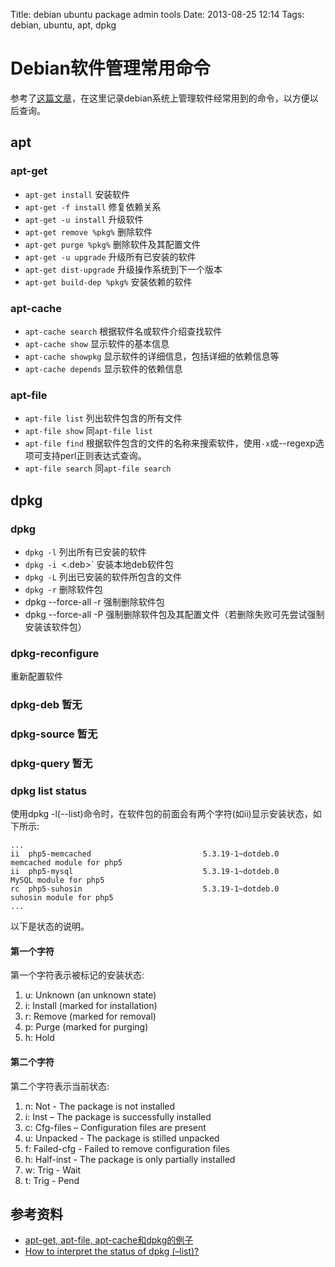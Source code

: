 Title: debian ubuntu package admin tools
Date: 2013-08-25 12:14
Tags: debian, ubuntu, apt, dpkg

# Debian软件管理常用命令

参考了[这篇文章](http://www.thegeekstuff.com/2009/10/debian-ubuntu-install-upgrade-remove-packages-using-apt-get-apt-cache-apt-file-dpkg/)，在这里记录debian系统上管理软件经常用到的命令，以方便以后查询。
## apt

### apt-get

*  `apt-get install` 安装软件
*  `apt-get -f install` 修复依赖关系
*  `apt-get -u install` 升级软件  
*  `apt-get remove %pkg%` 删除软件
*  `apt-get purge %pkg%` 删除软件及其配置文件
*  `apt-get -u upgrade` 升级所有已安装的软件
*  `apt-get dist-upgrade` 升级操作系统到下一个版本
*  `apt-get build-dep %pkg%` 安装依赖的软件
### apt-cache

*  `apt-cache search` 根据软件名或软件介绍查找软件
*  `apt-cache show` 显示软件的基本信息
*  `apt-cache showpkg` 显示软件的详细信息，包括详细的依赖信息等
*  `apt-cache depends` 显示软件的依赖信息
### apt-file

*  `apt-file list` 列出软件包含的所有文件
*  `apt-file show` 同`apt-file list`
*  `apt-file find` 根据软件包含的文件的名称来搜索软件，使用`-x`或--regexp选项可支持perl正则表达式查询。
*  `apt-file search` 同`apt-file search` 

## dpkg

### dpkg

*  `dpkg -l` 列出所有已安装的软件
*  `dpkg -i `<.deb>` 安装本地deb软件包
*  `dpkg -L` 列出已安装的软件所包含的文件
*  `dpkg -r` 删除软件包
*  dpkg --force-all -r 强制删除软件包
*  dpkg --force-all -P 强制删除软件包及其配置文件（若删除失败可先尝试强制安装该软件包）
### dpkg-reconfigure

重新配置软件
### dpkg-deb 暂无

### dpkg-source 暂无
### dpkg-query 暂无


### dpkg list status

使用dpkg -l(--list)命令时，在软件包的前面会有两个字符(如ii)显示安装状态，如下所示:

	
	...
	ii  php5-memcached                         5.3.19-1~dotdeb.0                      memcached module for php5
	ii  php5-mysql                             5.3.19-1~dotdeb.0                      MySQL module for php5
	rc  php5-suhosin                           5.3.19-1~dotdeb.0                      suhosin module for php5
	...

以下是状态的说明。
#### 第一个字符

第一个字符表示被标记的安装状态:

1.  u: Unknown (an unknown state)
2.  i: Install (marked for installation)
3.  r: Remove (marked for removal)
4.  p: Purge (marked for purging)
5.  h: Hold
#### 第二个字符

第二个字符表示当前状态:

1.  n: Not - The package is not installed
2.  i: Inst – The package is successfully installed
3.  c: Cfg-files – Configuration files are present
4.  u: Unpacked - The package is stilled unpacked
5.  f: Failed-cfg - Failed to remove configuration files
6.  h: Half-inst - The package is only partially installed
7.  w: Trig - Wait
8.  t: Trig - Pend
## 参考资料

*  [apt-get, apt-file, apt-cache和dpkg的例子](http://www.thegeekstuff.com/2009/10/debian-ubuntu-install-upgrade-remove-packages-using-apt-get-apt-cache-apt-file-dpkg/)
*  [How to interpret the status of dpkg (–list)?](http://linuxprograms.wordpress.com/2010/05/11/status-dpkg-list/)

